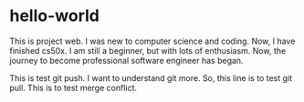 # hello-world

This is project web.
I was new to computer science and coding.
Now, I have finished cs50x.
I am still a beginner, but with lots of enthusiasm.
Now, the journey to become professional software engineer has began.

This is test git push.
I want to understand git more.
So, this line is to test git pull.
This is to test merge conflict.
